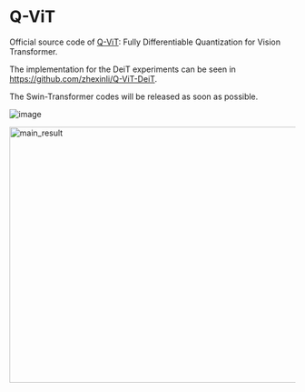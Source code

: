 # Q-ViT
Official source code of [Q-ViT](https://arxiv.org/abs/2201.07703): Fully Differentiable Quantization for Vision Transformer.

The implementation for the DeiT experiments can be seen in https://github.com/zhexinli/Q-ViT-DeiT.

The Swin-Transformer codes will be released as soon as possible.

![image](https://user-images.githubusercontent.com/44015820/160067238-73b0cbbc-af8b-4797-a4f3-903adf8448f2.png)

 <img src="https://user-images.githubusercontent.com/44015820/160069154-2658cd08-154e-4d93-9868-aae4b13c8a3e.png" width = "600" height = "450" alt="main_result" align=center />
